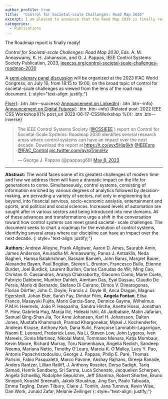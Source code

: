 ```yaml
---
author_profile: true
title:  "Control for Societal-scale Challenges: Road Map 2030"
excerpt: I am pleased to announce that the Road Map 2030 is finally ready!..
categories:
  - Publications
---
```


The Roadmap report is finally ready!

*Control for Societal-scale Challenges: Road Map 2030*, 
Eds. A. M. Annaswamy, K. H. Johansson, and G. J. Pappas, 
IEEE Control Systems Society Publication, 2023, 
[ieeecss.org/control-societal-scale-challenges-roadmap-2030](https://ieeecss.org/control-societal-scale-challenges-roadmap-2030)

A [semi-plenary panel discussion](https://www.ifac2023.org/program/plenary-talks/) will be organized at the 2023 IFAC World Congress, on July 10, from 18:15 to 19:00, on the broad topic of control for societal-scale challenges 
as viewed from the lens of the road map document. 
{: style="text-align: justify;"}

[Flyer](/assets/Flyer_v3_CSS_Roadmap_2030_compressed.pdf){: .btn .btn--success}
[Announcement on LinkedIn](https://www.linkedin.com/posts/activity-7061315939446726656-HXXj?utm_source=share&utm_medium=member_desktop){: .btn .btn--info}
[Announcement on Digital Futures](https://www.digitalfutures.kth.se/2023/06/12/control-for-societal-scale-challenges-road-map-2030/){: .btn .btn--info}
[Related post: 2022 IEEE CSS Workshop]({% post_url 2022-06-17-CSSWorkshop %}){: .btn .btn--inverse}

<blockquote class="twitter-tweet"><p lang="en" dir="ltr">The IEEE Control Systems Society (<a href="https://twitter.com/CSSIEEE?ref_src=twsrc%5Etfw">@CSSIEEE</a> ) report on Control for Societal-Scale Systems: Roadmap 2030 identifies several research areas where control systems can have an impact over the next decade. Download the report at <a href="https://t.co/eyx5Hjq0kh">https://t.co/eyx5Hjq0kh</a> <a href="https://twitter.com/IEEEorg?ref_src=twsrc%5Etfw">@IEEEorg</a> <a href="https://twitter.com/IFAC_Control?ref_src=twsrc%5Etfw">@IFAC_Control</a> <a href="https://t.co/qvrpTmnnHv">pic.twitter.com/qvrpTmnnHv</a></p>&mdash; George J. Pappas (@pappasg69) <a href="https://twitter.com/pappasg69/status/1655550512346038273?ref_src=twsrc%5Etfw">May 8, 2023</a></blockquote> <script async src="https://platform.twitter.com/widgets.js" charset="utf-8"></script>

---
**Abstract:** The world faces some of its greatest challenges of modern time and how we address them will have a dramatic impact on the life for generations to come. 
Simultaneously, control systems, consisting of information enriched by various degrees of analytics followed by decision-making, are pervading a variety of sectors, 
not only in engineering but beyond, into financial services, socio-economic analysis, entertainment and sports, and political and social sciences. 
Increased levels of automation are sought after in various sectors and being introduced into new domains. All of these advances and transformations urge 
a shift in the conversation toward how control systems can meet grand societal- scale challenges. The document seeks to chart a roadmap for the evolution of control systems, 
identifying several areas where our discipline can have an impact over the next decade.
{: style="text-align: justify;"}

**Authors:**
Andrew Alleyne, Frank Allgöwer, Aaron D. Ames, Saurabh Amin, James Anderson, Anuradha M. Annaswamy, Panos J. Antsaklis, Neda Bagheri, Hamsa Balakrishnan, 
Bassam Bamieh, John Baras, Margret Bauer, Alexandre Bayen, Paul Bogdan, Steven L. Brunton, Francesco Bullo, Etienne Burdet, Joel Burdick, Laurent Burlion, 
Carlos Canudas de Wit, Ming Cao, Christos G. Cassandras, Aranya Chakrabortty, Giacomo Como, Marie Csete, Fabrizio Dabbene, Munther Dahleh, Amritam Das, 
Eyal Dassau, Claudio De Persis, Mario di Bernardo, Stefano Di Cairano, Dimos V. Dimarogonas, Florian Dörfler, John C. Doyle, Francis J. Doyle III, 
Anca Dragan, Magnus Egerstedt, Johan Eker, Sarah Fay, Dimitar Filev, **Angela Fontan**, Elisa Franco, Masayuki Fujita, Mario Garcia-Sanz, Dennice Gayme, 
Wilhelmus P.M.H. Heemels, João  P. Hespanha, Sandra Hirche, Anette Hosoi, Jonathan P. How, Gabriela Hug, Marija Ilić, Hideaki Ishii, Ali Jadbabaie, 
Matin Jafarian, Samuel Qing-Shan Jia, Tor Arne Johansen, Karl H. Johansson, Dalton Jones, Mustafa Khammash, Pramod Khargonekar, Mykel J. Kochenderfer, 
Andreas Krause, Anthony Kuh, Dana Kulić, Françoise Lamnabhi-Lagarrigue, Naomi E. Leonard, Frederick Leve, Na Li, Steven Low, John Lygeros, Iven Mareels, 
Sonia Martinez, Nikolai Matni, Tommaso Menara, Katja Mombaur, Kevin Moore, Richard Murray, Toru Namerikawa, Angelia Nedich, Sandeep Neema, Mariana Netto, 
Timothy O’Leary, Marcia K. O’Malley, Lucy Y. Pao, Antonis Papachristodoulou, George J. Pappas, Philip E. Paré, Thomas Parisini, Fabio Pasqualetti, 
Marco Pavone, Akshay Rajhans, Gireeja Ranade, Anders Rantzer, Lillian Ratliff, J. Anthony Rossiter, Dorsa Sadigh, Tariq Samad, Henrik Sandberg, Sri Sarma, 
Luca Schenato, Jacquelien Scherpen, Angela Schoellig, Rodolphe Sepulchre, Jeff Shamma, Robert Shorten, Bruno Sinopoli, Koushil Sreenath, Jakob Stoustrup, 
Jing Sun, Paulo Tabuada, Emma Tegling, Dawn Tilbury, Claire J. Tomlin, Jana Tumova, Kevin Wise, Dan Work, Junaid Zafar, Melanie Zeilinger
{: style="text-align: justify;"}
